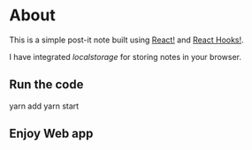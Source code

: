 # About 
This is a simple post-it note built using [React!](https://reactjs.org/docs/create-a-new-react-app.html) and [React Hooks!](https://reactjs.org/docs/hooks-intro.html).

I have integrated *localstorage* for storing notes in your browser.

## Run the code
yarn add
yarn start 

## Enjoy Web app







